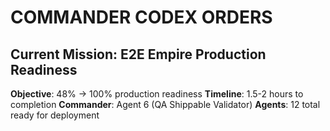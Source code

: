 # COMMANDER CODEX ORDERS

## Current Mission: E2E Empire Production Readiness

**Objective**: 48% → 100% production readiness
**Timeline**: 1.5-2 hours to completion
**Commander**: Agent 6 (QA Shippable Validator)
**Agents**: 12 total ready for deployment
